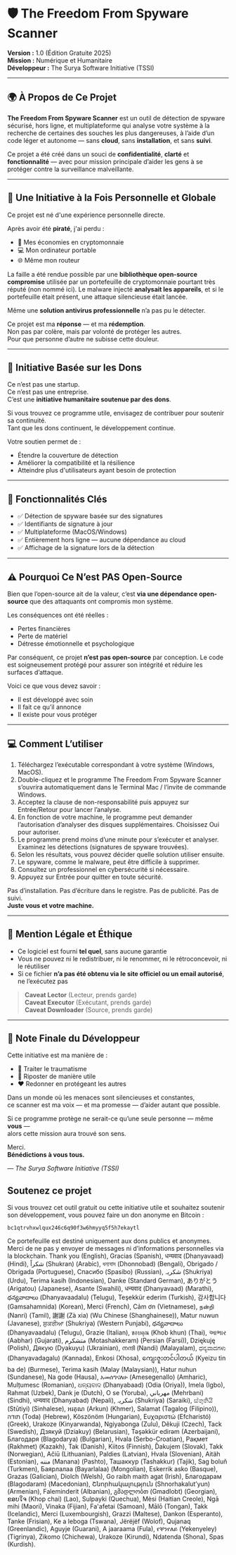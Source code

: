 
# 🛡️ The Freedom From Spyware Scanner
**Version :** 1.0 (Édition Gratuite 2025)  
**Mission :** Numérique et Humanitaire  
**Développeur :** The Surya Software Initiative (TSSI)

---

## 🌍 À Propos de Ce Projet

**The Freedom From Spyware Scanner** est un outil de détection de spyware sécurisé, hors ligne, et multiplateforme qui analyse votre système à la recherche de certaines des souches les plus dangereuses, à l’aide d’un code léger et autonome — sans **cloud**, sans **installation**, et sans **suivi**.

Ce projet a été créé dans un souci de **confidentialité**, **clarté** et **fonctionnalité** — avec pour mission principale d’aider les gens à se protéger contre la surveillance malveillante.

---

## 🙏 Une Initiative à la Fois Personnelle et Globale

Ce projet est né d'une expérience personnelle directe.

Après avoir été **piraté**, j'ai perdu :
- 💸 Mes économies en cryptomonnaie  
- 💻 Mon ordinateur portable  
- 🌐 Même mon routeur  

La faille a été rendue possible par une **bibliothèque open-source compromise** utilisée par un portefeuille de cryptomonnaie pourtant très réputé (non nommé ici). Le malware injecté **analysait les appareils**, et si le portefeuille était présent, une attaque silencieuse était lancée.

Même une **solution antivirus professionnelle** n’a pas pu le détecter.

Ce projet est ma **réponse** — et ma **rédemption**.  
Non pas par colère, mais par volonté de protéger les autres.  
Pour que personne d’autre ne subisse cette douleur.

---

## 💸 Initiative Basée sur les Dons

Ce n’est pas une startup.  
Ce n’est pas une entreprise.  
C’est une **initiative humanitaire soutenue par des dons**.

Si vous trouvez ce programme utile, envisagez de contribuer pour soutenir sa continuité.  
Tant que les dons continuent, le développement continue.

Votre soutien permet de :
- Étendre la couverture de détection  
- Améliorer la compatibilité et la résilience  
- Atteindre plus d'utilisateurs ayant besoin de protection

---

## 🔐 Fonctionnalités Clés

- ✅ Détection de spyware basée sur des signatures  
- ✅ Identifiants de signature à jour  
- ✅ Multiplateforme (MacOS/Windows)  
- ✅ Entièrement hors ligne — aucune dépendance au cloud  
- ✅ Affichage de la signature lors de la détection  

---

## ⚠️ Pourquoi Ce N’est PAS Open-Source

Bien que l’open-source ait de la valeur, c’est **via une dépendance open-source** que des attaquants ont compromis mon système.

Les conséquences ont été réelles :
- Pertes financières  
- Perte de matériel  
- Détresse émotionnelle et psychologique  

Par conséquent, ce projet **n’est pas open-source** par conception. Le code est soigneusement protégé pour assurer son intégrité et réduire les surfaces d’attaque.

Voici ce que vous devez savoir :
- Il est développé avec soin  
- Il fait ce qu’il annonce  
- Il existe pour vous protéger

---

## 💻 Comment L’utiliser

1. Téléchargez l’exécutable correspondant à votre système (Windows, MacOS).  
2. Double-cliquez et le programme The Freedom From Spyware Scanner s’ouvrira automatiquement dans le Terminal Mac / l’invite de commande Windows.  
3. Acceptez la clause de non-responsabilité puis appuyez sur Entrée/Retour pour lancer l’analyse.  
4. En fonction de votre machine, le programme peut demander l’autorisation d’analyser des disques supplémentaires. Choisissez Oui pour autoriser.  
5. Le programme prend moins d’une minute pour s’exécuter et analyser. Examinez les détections (signatures de spyware trouvées).  
6. Selon les résultats, vous pouvez décider quelle solution utiliser ensuite.  
7. Le spyware, comme le malware, peut être difficile à supprimer.  
8. Consultez un professionnel en cybersécurité si nécessaire.  
9. Appuyez sur Entrée pour quitter en toute sécurité.

Pas d’installation. Pas d’écriture dans le registre. Pas de publicité. Pas de suivi.  
**Juste vous et votre machine.**

---

## 📜 Mention Légale et Éthique

- Ce logiciel est fourni **tel quel**, sans aucune garantie  
- Vous ne pouvez ni le redistribuer, ni le renommer, ni le rétroconcevoir, ni le réutiliser  
- Si ce fichier **n’a pas été obtenu via le site officiel ou un email autorisé**, ne l’exécutez pas

> **Caveat Lector** (Lecteur, prends garde)  
> **Caveat Executor** (Exécutant, prends garde)  
> **Caveat Downloader** (Source, prends garde)

---

## 🤝 Note Finale du Développeur

Cette initiative est ma manière de :
- 🧠 Traiter le traumatisme  
- 🧰 Riposter de manière utile  
- ❤️ Redonner en protégeant les autres  

Dans un monde où les menaces sont silencieuses et constantes,  
ce scanner est ma voix — et ma promesse — d’aider autant que possible.

Si ce programme protège ne serait-ce qu’une seule personne — même **vous** —  
alors cette mission aura trouvé son sens.

Merci.  
**Bénédictions à vous tous.**

— *The Surya Software Initiative (TSSI)*

## Soutenez ce projet

Si vous trouvez cet outil gratuit ou cette initiative utile et souhaitez soutenir son développement, vous pouvez faire un don anonyme en Bitcoin :

`bc1qtrvhxwlqux246c6q90f3w6hmyyq5f5h7ekaytl`

Ce portefeuille est destiné uniquement aux dons publics et anonymes. Merci de ne pas y envoyer de messages ni d’informations personnelles via la blockchain.
Thank you (English), Gracias (Spanish), धन्यवाद (Dhanyavaad) (Hindi), شكراً (Shukran) (Arabic), ধন্যবাদ (Dhonnobad) (Bengali), Obrigado / Obrigada (Portuguese), Спасибо (Spasibo) (Russian), شکریہ (Shukriya) (Urdu), Terima kasih (Indonesian), Danke (Standard German), ありがとう (Arigatou) (Japanese), Asante (Swahili), धन्यवाद (Dhanyavaad) (Marathi), ధన్యవాదాలు (Dhanyavaadalu) (Telugu), Teşekkür ederim (Turkish), 감사합니다 (Gamsahamnida) (Korean), Merci (French), Cảm ơn (Vietnamese), நன்றி (Nanri) (Tamil), 謝謝 (Zà xia) (Wu Chinese (Shanghainese)), Matur nuwun (Javanese), ਸ਼ੁਕਰੀਆ (Shukriya) (Western Punjabi), ధన్యవాదాలు (Dhanyavaadalu) (Telugu), Grazie (Italian), ขอบคุณ (Khob khun) (Thai), આભાર (Aabhar) (Gujarati), متشکرم (Motashakkeram) (Persian (Farsi)), Dziękuję (Polish), Дякую (Dyakuyu) (Ukrainian), നന്ദി (Nandi) (Malayalam), ಧನ್ಯವಾದಗಳು (Dhanyavadagalu) (Kannada), Enkosi (Xhosa), ကျေးဇူးတင်ပါတယ် (Kyeizu tin ba de) (Burmese), Terima kasih (Malay (Malaysian)), Hatur nuhun (Sundanese), Na gode (Hausa), አመሰግናለሁ (Amesegenallo) (Amharic), Mulțumesc (Romanian), ଧନ୍ୟବାଦ (Dhanyabaad) (Odia (Oriya)), Imela (Igbo), Rahmat (Uzbek), Dank je (Dutch), O se (Yoruba), مهرباني (Mehrbani) (Sindhi), धन्यवाद (Dhanyabad) (Nepali), شکریہ (Shukriya) (Saraiki), ස්තුතියි (Stūtiyi) (Sinhalese), អរគុណ (Arkun) (Khmer), Salamat (Tagalog (Filipino)), תודה (Toda) (Hebrew), Köszönöm (Hungarian), Ευχαριστώ (Efcharistó) (Greek), Urakoze (Kinyarwanda), Ngiyabonga (Zulu), Děkuji (Czech), Tack (Swedish), Дзякуй (Dziakuy) (Belarusian), Təşəkkür edirəm (Azerbaijani), Благодаря (Blagodarya) (Bulgarian), Hvala (Serbo-Croatian), Рақмет (Rakhmet) (Kazakh), Tak (Danish), Kiitos (Finnish), Ďakujem (Slovak), Takk (Norwegian), Ačiū (Lithuanian), Paldies (Latvian), Hvala (Slovenian), Aitäh (Estonian), مننه (Manana) (Pashto), Ташаккур (Tashakkur) (Tajik), Sag boluň (Turkmen), Баярлалаа (Bayarlalaa) (Mongolian), Eskerrik asko (Basque), Grazas (Galician), Diolch (Welsh), Go raibh maith agat (Irish), Благодарам (Blagodaram) (Macedonian), Շնորհակալություն (Shnorhakalut’yun) (Armenian), Faleminderit (Albanian), გმადლობთ (Gmadlobt) (Georgian), ຂອບໃຈ (Khop chai) (Lao), Sulpayki (Quechua), Mèsi (Haitian Creole), Ngā mihi (Maori), Vinaka (Fijian), Fa'afetai (Samoan), Mālō (Tongan), Takk (Icelandic), Merci (Luxembourgish), Grazzi (Maltese), Dankon (Esperanto), Tanke (Frisian), Ke a leboga (Tswana), Jërëjëf (Wolof), Qujanaq (Greenlandic), Aguyje (Guarani), A jaaraama (Fula), የቐንየለይ (Yekenyeley) (Tigrinya), Zikomo (Chichewa), Urakoze (Kirundi), Ndatenda (Shona), Spas (Kurdish).
